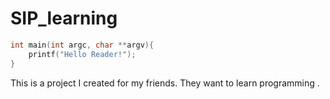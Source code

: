 # SIP_learning

```c
int main(int argc, char **argv){
	printf("Hello Reader!");
}
```

This is a project I created for my friends.
They want to learn programming .